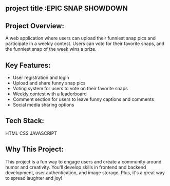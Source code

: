 ## project title :EPIC SNAP SHOWDOWN

## Project Overview:
 A web application where users can upload their funniest snap pics and participate in a weekly contest. Users can vote for their favorite snaps, and the funniest snap of the week wins a prize.

## Key Features:
- User registration and login
- Upload and share funny snap pics
- Voting system for users to vote on their favorite snaps
- Weekly contest with a leaderboard
- Comment section for users to leave funny captions and comments
- Social media sharing options

## Tech Stack:
HTML
CSS
JAVASCRIPT


## Why This Project: 
This project is a fun way to engage users and create a community around humor and creativity. You'll develop skills in frontend and backend development, user authentication, and image storage. Plus, it's a great way to spread laughter and joy!
